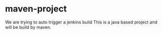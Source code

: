# maven-project
We are trying to auto trigger a jenkins build
This is a java based project and will be build by maven.
